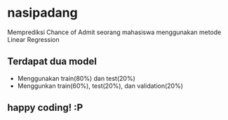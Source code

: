 # nasipadang
Memprediksi Chance of Admit seorang mahasiswa menggunakan metode Linear Regression

## Terdapat dua model
- Menggunakan train(80%) dan test(20%)
- Menggunkan train(60%), test(20%), dan validation(20%)

## happy coding! :P
